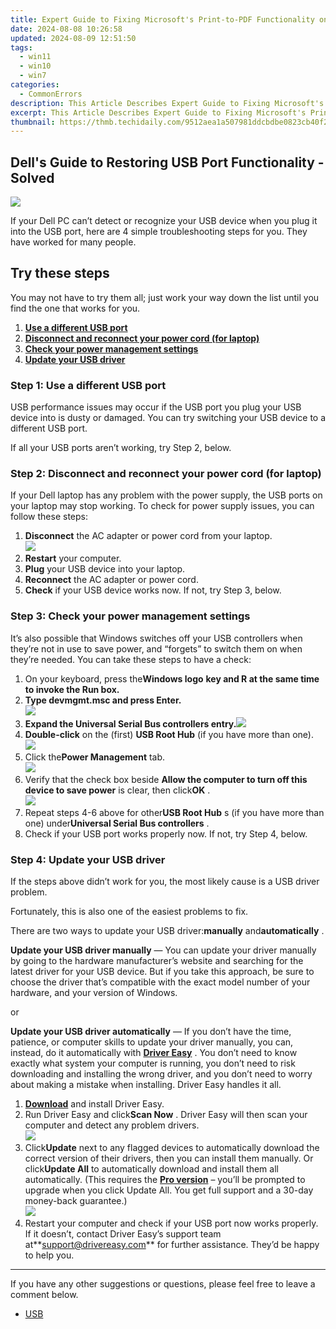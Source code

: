 ```yaml
---
title: Expert Guide to Fixing Microsoft's Print-to-PDF Functionality on Windows 11
date: 2024-08-08 10:26:58
updated: 2024-08-09 12:51:50
tags:
  - win11
  - win10
  - win7
categories:
  - CommonErrors
description: This Article Describes Expert Guide to Fixing Microsoft's Print-to-PDF Functionality on Windows 11
excerpt: This Article Describes Expert Guide to Fixing Microsoft's Print-to-PDF Functionality on Windows 11
thumbnail: https://thmb.techidaily.com/9512aea1a507981ddcbdbe0823cb40f28338d2e0f0685c6e003300aac2dc1534.jpg
---
```


## Dell's Guide to Restoring USB Port Functionality - Solved

![](https://images.drivereasy.com/wp-content/uploads/2018/11/img_5be0354aa9101-300x139.jpg)

 If your Dell PC can’t detect or recognize your USB device when you plug it into the USB port, here are 4 simple troubleshooting steps for you. They have worked for many people.

## Try these steps

 You may not have to try them all; just work your way down the list until you find the one that works for you.

1. [**Use a different USB port**](#s1)
2. [**Disconnect and reconnect your power cord (for laptop)**](#s2)
3. [**Check your power management settings**](#s3)
4. [**Update your USB driver**](#s4)

### Step 1: Use a different USB port

 USB performance issues may occur if the USB port you plug your USB device into is dusty or damaged. You can try switching your USB device to a different USB port.

If all your USB ports aren’t working, try Step 2, below.

### Step 2: Disconnect and reconnect your power cord (for laptop)

 If your Dell laptop has any problem with the power supply, the USB ports on your laptop may stop working. To check for power supply issues, you can follow these steps:

1. **Disconnect** the AC adapter or power cord from your laptop.  
![](https://images.drivereasy.com/wp-content/uploads/2018/11/img_5be15c81ad6b3.jpg)
2. **Restart** your computer.
3. **Plug** your USB device into your laptop.
4. **Reconnect** the AC adapter or power cord.
5. **Check** if your USB device works now. If not, try Step 3, below.

### Step 3: Check your power management settings

 It’s also possible that Windows switches off your USB controllers when they’re not in use to save power, and “forgets” to switch them on when they’re needed. You can take these steps to have a check:

1. On your keyboard, press the**Windows logo** **key and R at the same time to invoke the Run box.**
2. **Type devmgmt.msc and press Enter.**  
**![](https://images.drivereasy.com/wp-content/uploads/2018/11/img_5be166620610a.png)**
3. **Expand the Universal Serial Bus controllers entry.![](https://images.drivereasy.com/wp-content/uploads/2018/11/img_5be167af71ac7.jpg)**
4. **Double-click** on the (first) **USB Root Hub** (if you have more than one).  
![](https://images.drivereasy.com/wp-content/uploads/2018/11/img_5be167f8cb3c0.png)
5. Click the**Power Management** tab.  
![](https://images.drivereasy.com/wp-content/uploads/2018/11/img_5be1682b6b1e5.jpg)
6. Verify that the check box beside **Allow the computer to turn off this device to save power** is clear, then click**OK** .  
![](https://images.drivereasy.com/wp-content/uploads/2018/11/img_5be1685e39088.jpg)
7. Repeat steps 4-6 above for other**USB Root Hub** s (if you have more than one) under**Universal Serial Bus controllers** .
8. Check if your USB port works properly now. If not, try Step 4, below.

### Step 4: Update your USB driver

 If the steps above didn’t work for you, the most likely cause is a USB driver problem.

Fortunately, this is also one of the easiest problems to fix.

 There are two ways to update your USB driver:**manually** and**automatically** .

**Update your USB driver manually** — You can update your driver manually by going to the hardware manufacturer’s website and searching for the latest driver for your USB device. But if you take this approach, be sure to choose the driver that’s compatible with the exact model number of your hardware, and your version of Windows.

or

**Update your USB driver automatically** — If you don’t have the time, patience, or computer skills to update your driver manually, you can, instead, do it automatically with **[Driver Easy](https://tools.techidaily.com/drivereasy/download/)**  . You don’t need to know exactly what system your computer is running, you don’t need to risk downloading and installing the wrong driver, and you don’t need to worry about making a mistake when installing. Driver Easy handles it all.

1. **[Download](https://tools.techidaily.com/drivereasy/download/)**  and install Driver Easy.
2. Run Driver Easy and click**Scan Now** . Driver Easy will then scan your computer and detect any problem drivers.  
![](https://images.drivereasy.com/wp-content/uploads/2018/11/img_5be12f93a4683.jpg)
3. Click**Update** next to any flagged devices to automatically download the correct version of their drivers, then you can install them manually. Or click**Update All** to automatically download and install them all automatically. (This requires the **[Pro version](https://tools.techidaily.com/drivereasy/download/)**  – you’ll be prompted to upgrade when you click Update All. You get full support and a 30-day money-back guarantee.)  
![](https://images.drivereasy.com/wp-content/uploads/2018/11/img_5be12f53e08f3.jpg)
4. Restart your computer and check if your USB port now works properly. If it doesn’t, contact Driver Easy’s support team at**<support@drivereasy.com>** for further assistance. They’d be happy to help you.

---

 If you have any other suggestions or questions, please feel free to leave a comment below.

* [USB](https://store.drivereasy.com/order/cart.php?PRODS=4731822&QTY=1&AFFILIATE=108875)

<ins class="adsbygoogle"
     style="display:block"
     data-ad-format="autorelaxed"
     data-ad-client="ca-pub-7571918770474297"
     data-ad-slot="1223367746"></ins>



<ins class="adsbygoogle"
     style="display:block"
     data-ad-client="ca-pub-7571918770474297"
     data-ad-slot="8358498916"
     data-ad-format="auto"
     data-full-width-responsive="true"></ins>
